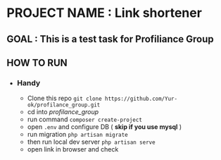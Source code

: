 # PROJECT NAME : Link shortener

## GOAL : This is a test task for Profiliance Group

## HOW TO RUN

* ### Handy
    - Clone this repo ```git clone https://github.com/Yur-ok/profilance_group.git```
    - cd into *profilance_group*
    - run command ```composer create-project```
    - open ```.env``` and configure DB  ( **skip if you use mysql** )
    - run migration ```php artisan migrate```
    - then run local dev server ```php artisan serve```
    - open link in browser and check
